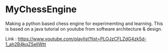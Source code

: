 # MyChessEngine
Making a python based chess engine for experimemting and learning. This is based on a java tutorial on youtube from software architecture 
& design.

Link : https://www.youtube.com/playlist?list=PLOJzCFLZdG4zk5d-1_ah2B4kqZSeIlWtt

